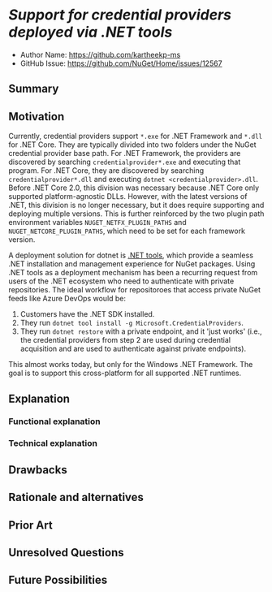 # ***Support for credential providers deployed via .NET tools***
<!-- Replace `Title` with an appropriate title for your design -->

- Author Name: <https://github.com/kartheekp-ms>
- GitHub Issue: <https://github.com/NuGet/Home/issues/12567>

## Summary

## Motivation

Currently, credential providers support `*.exe` for .NET Framework and `*.dll` for .NET Core. They are typically divided into two folders under the NuGet credential provider base path. For .NET Framework, the providers are discovered by searching `credentialprovider*.exe` and executing that program. For .NET Core, they are discovered by searching `credentialprovider*.dll` and executing `dotnet <credentialprovider>.dll`. Before .NET Core 2.0, this division was necessary because .NET Core only supported platform-agnostic DLLs. However, with the latest versions of .NET, this division is no longer necessary, but it does require supporting and deploying multiple versions. This is further reinforced by the two plugin path environment variables `NUGET_NETFX_PLUGIN_PATHS` and `NUGET_NETCORE_PLUGIN_PATHS`, which need to be set for each framework version.

A deployment solution for dotnet is [.NET tools](https://learn.microsoft.com/dotnet/core/tools), which provide a seamless .NET installation and management experience for NuGet packages. Using .NET tools as a deployment mechanism has been a recurring request from users of the .NET ecosystem who need to authenticate with private repositories. The ideal workflow for repositoroes that access private NuGet feeds like Azure DevOps would be:

1. Customers have the .NET SDK installed.
2. They run `dotnet tool install -g Microsoft.CredentialProviders`.
3. They run `dotnet restore` with a private endpoint, and it 'just works' (i.e., the credential providers from step 2 are used during credential acquisition and are used to authenticate against private endpoints).

This almost works today, but only for the Windows .NET Framework. The goal is to support this cross-platform for all supported .NET runtimes.

## Explanation

### Functional explanation

<!-- Explain the proposal as if it were already implemented and you're teaching it to another person. -->
<!-- Introduce new concepts, functional designs with real life examples, and low-fidelity mockups or  pseudocode to show how this proposal would look. -->

### Technical explanation

<!-- Explain the proposal in sufficient detail with implementation details, interaction models, and clarification of corner cases. -->

## Drawbacks

<!-- Why should we not do this? -->

## Rationale and alternatives

<!-- Why is this the best design compared to other designs? -->
<!-- What other designs have been considered and why weren't they chosen? -->
<!-- What is the impact of not doing this? -->

## Prior Art

<!-- What prior art, both good and bad are related to this proposal? -->
<!-- Do other features exist in other ecosystems and what experience have their community had? -->
<!-- What lessons from other communities can we learn from? -->
<!-- Are there any resources that are relevant to this proposal? -->

## Unresolved Questions

<!-- What parts of the proposal do you expect to resolve before this gets accepted? -->
<!-- What parts of the proposal need to be resolved before the proposal is stabilized? -->
<!-- What related issues would you consider out of scope for this proposal but can be addressed in the future? -->

## Future Possibilities

<!-- What future possibilities can you think of that this proposal would help with? -->